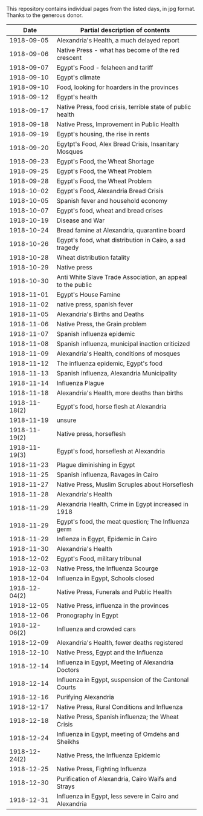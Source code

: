 This repository contains individual pages from the listed days, in jpg format. Thanks to the generous donor.

Date|Partial description of contents
---|---
1918-09-05|Alexandria's Health, a much delayed report
1918-09-06|Native Press - what has become of the red crescent
1918-09-07|Egypt's Food - felaheen and tariff
1918-09-10|Egypt's climate
1918-09-10|Food, looking for hoarders in the provinces
1918-09-12|Egypt's health
1918-09-17|Native Press, food crisis, terrible state of public health
1918-09-18|Native Press, Improvement in Public Health
1918-09-19|Egypt's housing, the rise in rents
1918-09-20|Egytpt's Food, Alex Bread Crisis, Insanitary Mosques
1918-09-23|Egypt's Food, the Wheat Shortage
1918-09-25|Egypt's Food, the Wheat Problem
1918-09-28|Egypt's Food, the Wheat Problem
1918-10-02|Egypt's Food, Alexandria Bread Crisis
1918-10-05|Spanish fever and household economy
1918-10-07|Egypt's food, wheat and bread crises
1918-10-19|Disease and War
1918-10-24|Bread famine at Alexandria, quarantine board
1918-10-26|Egypt's food, what distribution in Cairo, a sad tragedy
1918-10-28|Wheat distribution fatality
1918-10-29|Native press
1918-10-30|Anti White Slave Trade Association, an appeal to the public
1918-11-01|Egypt's House Famine
1918-11-02|native press, spanish fever
1918-11-05|Alexandria's Births and Deaths
1918-11-06|Native Press, the Grain problem
1918-11-07|Spanish influenza epidemic
1918-11-08|Spanish influenza, municipal inaction criticized
1918-11-09|Alexandria's Health, conditions of mosques
1918-11-12|The influenza epidemic, Egypt's food
1918-11-13|Spanish influenza, Alexandria Municipality
1918-11-14|Influenza Plague
1918-11-18|Alexandria's Health, more deaths than births
1918-11-18(2)|Egypt's food, horse flesh at Alexandria
1918-11-19|unsure
1918-11-19(2)|Native press, horseflesh
1918-11-19(3)|Egypt's food, horseflesh at Alexandria
1918-11-23|Plague diminishing in Egypt
1918-11-25|Spanish influenza, Ravages in Cairo
1918-11-27|Native Press, Muslim Scruples about Horseflesh
1918-11-28|Alexandria's Health
1918-11-29|Alexandria Health, Crime in Egypt increased in 1918
1918-11-29|Egypt's food, the meat question; The Influenza germ
1918-11-29|Inflenza in Egypt, Epidemic in Cairo
1918-11-30|Alexandria's Health
1918-12-02|Egypt's Food, military tribunal
1918-12-03|Native Press, the Influenza Scourge
1918-12-04|Influenza in Egypt, Schools closed
1918-12-04(2)|Native Press, Funerals and Public Health
1918-12-05|Native Press, influenza in the provinces
1918-12-06|Pronography in Egypt
1918-12-06(2)|Influenza and crowded cars
1918-12-09|Alexandria's Health, fewer deaths registered
1918-12-10|Native Press, Egypt and the Influenza
1918-12-14|Influenza in Egypt, Meeting of Alexandria Doctors
1918-12-14|Influenza in Egypt, suspension of the Cantonal Courts
1918-12-16|Purifying Alexandria
1918-12-17|Native Press, Rural Conditions and Influenza
1918-12-18|Native Press, Spanish influenza; the Wheat Crisis
1918-12-24|Influenza in Egypt, meeting of Omdehs and Sheikhs
1918-12-24(2)|Native Press, the Influenza Epidemic
1918-12-25|Native Press, Fighting Influenza
1918-12-30|Purification of Alexandria, Cairo Waifs and Strays
1918-12-31|Influenza in Egypt, less severe in Cairo and Alexandria
